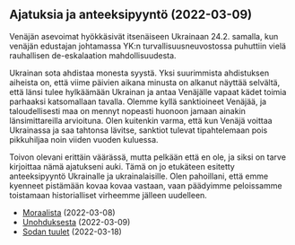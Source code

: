 ## Ajatuksia ja anteeksipyyntö (2022-03-09)

Venäjän asevoimat hyökkäsivät itsenäiseen Ukrainaan 24.2. samalla, kun venäjän edustajan johtamassa YK:n turvallisuusneuvostossa puhuttiin vielä rauhallisen de-eskalaation mahdollisuudesta.

Ukrainan sota ahdistaa monesta syystä. Yksi suurimmista ahdistuksen aiheista on, että viime päivien aikana minusta on alkanut näyttää selvältä, että länsi tulee hylkäämään Ukrainan ja antaa Venäjälle vapaat kädet toimia parhaaksi katsomallaan tavalla. Olemme kyllä sanktioineet Venäjää, ja taloudellisesti maa on mennyt nopeasti huonoon jamaan ainakin länsimittareilla arvioituna. Olen kuitenkin varma, että kun Venäjä voittaa Ukrainassa ja saa tahtonsa lävitse, sanktiot tulevat tipahtelemaan pois pikkuhiljaa noin viiden vuoden kuluessa.

Toivon olevani erittäin väärässä, mutta pelkään että en ole, ja siksi on tarve kirjoittaa nämä ajatukseni auki. Tämä on jo etukäteen esitetty anteeksipyyntö Ukrainalle ja ukrainalaisille. Olen pahoillani, että emme kyenneet pistämään kovaa kovaa vastaan, vaan päädyimme peloissamme toistamaan historialliset virheemme jälleen uudelleen.


- [Moraalista](https://jihuu.github.io/puhpah/moraali) (2022-03-08)
- [Unohduksesta](https://jihuu.github.io/puhpah/unohdus) (2022-03-09)
- [Sodan tuulet](https://jihuu.github.io/puhpah/sodan_tuulet.md) (2022-03-18)
